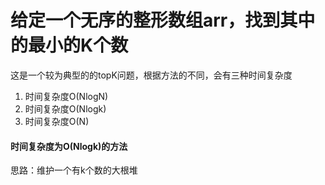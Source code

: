 # 给定一个无序的整形数组arr，找到其中的最小的K个数
这是一个较为典型的的topK问题，根据方法的不同，会有三种时间复杂度
1. 时间复杂度O(NlogN)
2. 时间复杂度O(Nlogk)
3. 时间复杂度O(N)

#### 时间复杂度为O(Nlogk)的方法
思路：维护一个有k个数的大根堆
